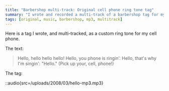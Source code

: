 ```yaml
---
title: "Barbershop multi-track: Original cell phone ring tone tag"
summary: "I wrote and recorded a multi-track of a barbershop tag for my cell phone ring tone."
tags: [original, music, barbershop, mp3, multitrack]
---
```


Here is a tag I wrote, and multi-tracked, as a custom ring tone for my cell phone.

The text:

> Hello, hello hello hello! Hello, you phone is ringin'. Hello, that's why I'm
> singin': "Hello." (Pick up your, cell, phone!)

The tag:

::audio{src=/uploads/2008/03/hello-mp3.mp3}
